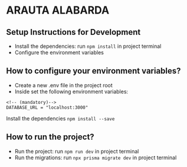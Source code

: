 # ARAUTA ALABARDA

## Setup Instructions for Development

- Install the dependencies: run `npm install` in project terminal
- Configure the environment variables

## How to configure your environment variables?

- Create a new .env file in the project root
- Inside set the following environment variables:

```
<!-- (mandatory)-->
DATABASE_URL = "localhost:3000"
```

Install the dependencies
`npm install --save`

## How to run the project?

- Run the project: run `npm run dev` in project terminal
- Run the migrations: run `npx prisma migrate dev` in project terminal
